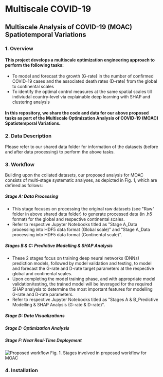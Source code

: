 # Multiscale COVID-19

## Multiscale Analysis of COVID-19 (MOAC) Spatiotemporal Variations

### 1. Overview
#### This project develops a multiscale optimization engineering approach to perform the following tasks:

- To model and forecast the growth (G-rate) in the number of confirmed COVID-19 cases and the associated death rates (D-rate) from the global to continental scales 
- To identify the optimal control measures at the same spatial scales till indiviudal country-level via explainable deep learning with SHAP and clustering analysis

#### In this repository, we share the code and data for our above proposed tasks as part of the Multiscale Optimization Analysis of COVID-19 (MOAC) Spatiotemporal Variations.

### 2. Data Description

Please refer to our shared data folder for information of the datasets (before and after data processing) to perform the above tasks.

### 3. Workflow

Building upon the collated datasets, our proposed analysis for MOAC consists of multi-stage systematic analyses, as depicted in Fig. 1, which are defined as follows:

##### Stage A: Data Processing
- This stage focuses on processing the original raw datasets (see "Raw" folder in above shared data folder) to generate processed data (in .h5 format) for the global and respective continental scales.
- Refer to respective Jupyter Notebooks titled as "Stage A_Data processing into HDF5 data format (Global scale)" and "Stage A_Data processing into HDF5 data format (Continental scale)".

##### Stages B & C: Predictive Modelling & SHAP Analysis
- These 2 stages focus on training deep neural networks (DNNs) prediction models, followed by model validation and testing, to model and forecast the G-rate and D-rate target parameters at the respective global and continental scales.
- Upon completing the model training phase, and with appropriate model validation/testing, the trained model will be leveraged for the required SHAP analysis to determine the most important features for modelling G-rate and D-rate parameters. 
- Refer to respective Jupyter Notebooks titled as "Stages A & B_Predictive Modelling & SHAP Analysis (G-rate & D-rate)".

##### Stage D: Data Visualizations

##### Stage E: Optimization Analysis

##### Stage F: Near Real-Time Deployment

![Proposed workflow](https://user-images.githubusercontent.com/70025024/153757221-13dec56a-a0ac-4d12-a8f1-320e38b086ca.svg)
Fig. 1. Stages involved in proposed workflow for MOAC

### 4. Installation
